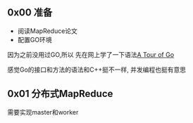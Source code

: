 ## 0x00 准备

- 阅读MapReduce论文
- 配置GO环境

因为之前没用过GO,所以 先在网上学了一下语法[A Tour of Go](https://go.dev/tour/welcome/1)

感觉Go的接口和方法的语法和C++挺不一样, 并发编程也挺有意思

## 0x01 分布式MapReduce

需要实现master和worker

